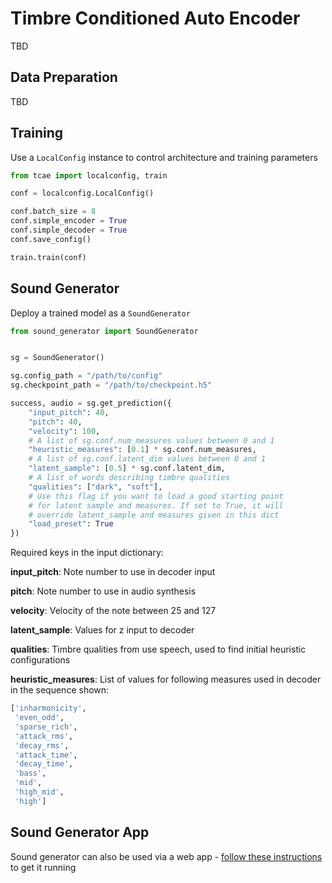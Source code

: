 # Timbre Conditioned Auto Encoder

TBD

## Data Preparation

TBD

## Training

Use a `LocalConfig` instance to control architecture and training parameters

```python
from tcae import localconfig, train

conf = localconfig.LocalConfig()

conf.batch_size = 8
conf.simple_encoder = True
conf.simple_decoder = True
conf.save_config()

train.train(conf)
```

## Sound Generator

Deploy a trained model as a `SoundGenerator`

```python
from sound_generator import SoundGenerator


sg = SoundGenerator()

sg.config_path = "/path/to/config"
sg.checkpoint_path = "/path/to/checkpoint.h5"

success, audio = sg.get_prediction({
    "input_pitch": 40,
    "pitch": 40,
    "velocity": 100,
    # A list of sg.conf.num_measures values between 0 and 1
    "heuristic_measures": [0.1] * sg.conf.num_measures,
    # A list of sg.conf.latent_dim values between 0 and 1
    "latent_sample": [0.5] * sg.conf.latent_dim,
    # A list of words describing timbre qualities
    "qualities": ["dark", "soft"],
    # Use this flag if you want to load a good starting point
    # for latent sample and measures. If set to True, it will
    # override latent_sample and measures given in this dict
    "load_preset": True
})

```

Required keys in the input dictionary:

**input_pitch**: Note number to use in decoder input

**pitch**: Note number to use in audio synthesis

**velocity**: Velocity of the note between 25 and 127

**latent_sample**: Values for z input to decoder

**qualities**: Timbre qualities from use speech, used to find initial heuristic configurations

**heuristic_measures**: List of values for following measures used in decoder in the sequence shown:
```python
['inharmonicity',
 'even_odd',
 'sparse_rich',
 'attack_rms',
 'decay_rms',
 'attack_time',
 'decay_time',
 'bass',
 'mid',
 'high_mid',
 'high']
```

## Sound Generator App

Sound generator can also be used via a web app - [follow these instructions](SOUND_GENERATOR.md) to get it running
